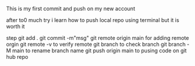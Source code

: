 This is my first commit and push on my new account



after to0 much try i learn how to push local repo using terminal 
but it is worth it


step 
git add .
git commit -m"msg"
git remote origin main <link>                  for adding remote orgin
git remote -v                                  to verify remote
git branch                                     to check branch
git branch -M main                             to rename branch name
git push origin main                           to pusing code on git hub repo